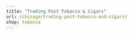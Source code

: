 ```yaml
---
title: "Trading Post Tobacco & Cigars"
url: /chicago/trading-post-tobacco-and-cigars/
shop: tobacco
---
```

